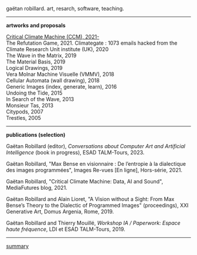 gaëtan robillard. art, resarch, software, teaching.

-----------------

**artworks and proposals**

[Critical Climate Machine (CCM), 2021-](ccm.md)  
The Refutation Game, 2021.
Climategate : 1073 emails hacked from the Climate Research Unit institute (UK), 2020  
The Wave in the Matrix, 2019  
The Material Basis, 2019  
Logical Drawings, 2019  
Vera Molnar Machine Visuelle (VMMV), 2018  
Cellular Automata (wall drawing), 2018  
Generic Images (index, generate, learn), 2016  
Undoing the Tide, 2015  
In Search of the Wave, 2013  
Monsieur Tas, 2013  
Citypods, 2007  
Trestles, 2005

-----------------

**publications (selection)**

Gaëtan Robillard (editor), *Conversations about Computer Art and Artificial Intelligence* (book in progress), ESAD TALM-Tours, 2023.

Gaëtan Robillard, "Max Bense en visionnaire : De l’entropie à la dialectique des images programmées", Images Re-vues [En ligne], Hors-série, 2021.

Gaëtan Robillard, "Critical Climate Machine: Data, AI and Sound", MediaFutures blog, 2021.

Gaëtan Robillard and Alain Lioret, "A Vision without a Sight: From Max Bense’s Theory to the Dialectic of Programmed Images" (proceedings), XXI Generative Art, Domus Argenia, Rome, 2019.

Gaëtan Robillard and Thierry Mouillé, *Workshop IA / Paperwork: Espace haute fréquence*, LDI et ESAD TALM-Tours, 2019.

-----------------

[summary](summary.md)

<!-- **softwares (selection)**

[Critical Climate Machine, Python, Intelligent Museum Residency, ZKM/Hertz-Lab, 2022.](https://git.zkm.de/Hertz-Lab/Research/intelligent-museum/residencies/gaetan-robillard/critical-climate-machine)

[PaperWork, JavaScript, IMAC engineer program, Université Gustave Eiffel, 2019.](https://github.com/robillardstudio/Paperwork)

[Generic Images, C++, IMAC engineer program, Université Gustave Eiffel, 2017.](https://github.com/robillardstudio/Images-Generiques) -->


